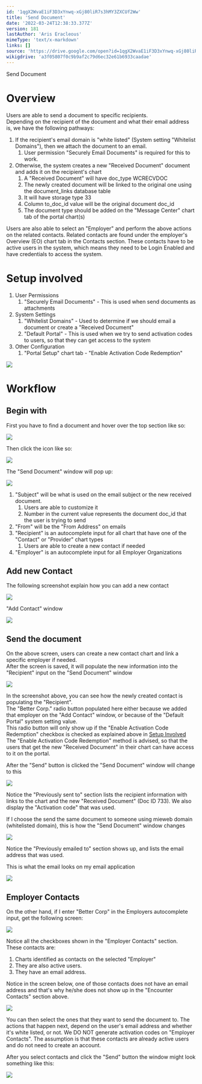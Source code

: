 ```yaml
---
id: '1qgX2WvaE1iF3D3xYnwq-xGj80liR7s3hMY3ZXCUf2Ww'
title: 'Send Document'
date: '2022-03-24T12:38:33.377Z'
version: 181
lastAuthor: 'Aris Eracleous'
mimeType: 'text/x-markdown'
links: []
source: 'https://drive.google.com/open?id=1qgX2WvaE1iF3D3xYnwq-xGj80liR7s3hMY3ZXCUf2Ww'
wikigdrive: 'a3f05807f0c9b9af2c79d6ec32e61b6933caadae'
---
```

Send Document
  
# Overview  
  
Users are able to send a document to specific recipients.  
Depending on the recipient of the document and what their email address is, we have the following pathways:
1. If the recipient's email domain is "white listed" (System setting "Whitelist Domains"), then we attach the document to an email.
   1. User permission "Securely Email Documents" is required for this to work. 
2. Otherwise, the system creates a new "Received Document" document and adds it on the recipient's chart
   1. A "Received Document" will have doc_type WCRECVDOC
   2. The newly created document will be linked to the original one using the document_links database table
   3. It will have storage type 33
   4. Column to_doc_id value will be the original document doc_id
   5. The document type should be added on the "Message Center" chart tab of the portal chart(s)

Users are also able to select an "Employer" and perform the above actions on the related contacts.  Related contacts are found under the employer's Overview (EO) chart tab in the Contacts section.  These contacts have to be active users in the system, which means they need to be Login Enabled and have credentials to access the system.

  
# Setup involved  

1. User Permissions
   1. "Securely Email Documents" - This is used when send documents as attachments
2. System Settings
   1. "Whitelist Domains" - Used to determine if we should email a document or create a "Received Document"
   2. "Default Portal" - This is used when we try to send activation codes to users, so that they can get access to the system
3. Other Configuration
   1. "Portal Setup" chart tab - "Enable Activation Code Redemption"
  
![](../send-document.assets/10000201000003D8000002904B0A717B9E93DBD2.png)  



  
# Workflow  


  
## Begin with  


First you have to find a document and hover over the top section like so:
  
![](../send-document.assets/100002010000036500000172618573C5A0AE3EE2.png)  


Then click the icon like so:
  
![](../send-document.assets/100002010000029C0000013DC24703F1300722AC.png)  


The "Send Document" window will pop up:
  
![](../send-document.assets/1000020100000215000002086568D2E64D7532F3.png)  

1. "Subject" will be what is used on the email subject or the new received document.
   1. Users are able to customize it
   2. Number in the current value represents the document doc_id that the user is trying to send
2. "From" will be the "From Address" on emails
3. "Recipient" is an autocomplete input for all chart that have one of the "Contact" or "Provider" chart types
   1. Users are able to create a new contact if needed
4. "Employer" is an autocomplete input for all Employer Organizations


  
## Add new Contact  


The following screenshot explain how you can add a new contact


  
![](../send-document.assets/10000201000001DC000001D6DC751AE6DA409947.png)  



"Add Contact" window
  
![](../send-document.assets/100002010000026A00000209281B2D25C1A13F3B.png)  

  
## Send the document  


On the above screen, users can create a new contact chart and link a specific employer if needed.  
After the screen is saved, it will populate the new information into the "Recipient" input on the "Send Document" window

  
![](../send-document.assets/1000020100000284000001C919EDDBE5CA945CF4.png)  


In the screenshot above, you can see how the newly created contact is populating the "Recipient".  
The "Better Corp." radio button populated here either because we added that employer on the "Add Contact" window, or because of the "Default Portal" system setting value.  
This radio button will only show up if the "Enable Activation Code Redemption" checkbox is checked as explained above in [Setup Involved](#v2syi7euzkrn)  
The "Enable Activation Code Redemption" method is advised, so that the users that get the new "Received Document" in their chart can have access to it on the portal.

After the "Send" button is clicked the "Send Document" window will change to this

  
![](../send-document.assets/10000201000002CE000001D4CFDFF1985E32FA79.png)  

Notice the "Previously sent to" section lists the recipient information with links to the chart and the new "Received Document" (Doc ID 733).  We also display the "Activation code" that was used.

If I choose the send the same document to someone using mieweb domain (whitelisted domain), this is how the "Send Document" window changes
  
![](../send-document.assets/10000201000002EE000001F8A0AE0A52F10C1BFE.png)  

Notice the "Previously emailed to" section shows up, and lists the email address that was used.

This is what the email looks on my email application
  
![](../send-document.assets/100002010000025100000185554E8FF5ED271CCA.png)  


  
## Employer Contacts  


On the other hand, if I enter "Better Corp" in the Employers autocomplete input, get the following screen:
  
![](../send-document.assets/10000201000002C800000280344E50BD4CC429EA.png)  

Notice all the checkboxes shown in the "Employer Contacts" section.    
These contacts are: 
1. Charts identified as contacts on the selected "Employer"
2. They are also active users.
3. They have an email address.

Notice in the screen below, one of those contacts does not have an email address and that's why he/she does not show up in the "Encounter Contacts" section above.
  
![](../send-document.assets/100002010000043A0000031DF678F2657887EF5B.png)  


You can then select the ones that they want to send the document to.  The actions that happen next, depend on the user's email address and whether it's white listed, or not.  We DO NOT generate activation codes on "Employer Contacts".  The assumption is that these contacts are already active users and do not need to create an account.

After you select contacts and click the "Send" button the window might look something like this:
  
![](../send-document.assets/100002010000028A0000020E0BAC0E38E8F2E729.png)  

